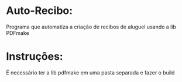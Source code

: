 # Auto-Recibo:
 Programa que automatiza a criação de recibos de aluguel usando a lib PDFmake
 
# Instruções:
 É necessário ter a lib pdfmake em uma pasta separada e fazer o build
